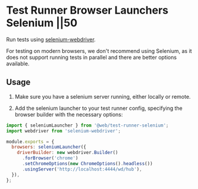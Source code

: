 # Test Runner  Browser Launchers  Selenium ||50

Run tests using [selenium-webdriver](https://www.npmjs.com/package/selenium-webdriver).

For testing on modern browsers, we don't recommend using Selenium, as it does not support running tests in parallel and there are better options available.

## Usage

1. Make sure you have a selenium server running, either locally or remote.

2. Add the selenium launcher to your test runner config, specifying the browser builder with the necessary options:

```js
import { seleniumLauncher } from '@web/test-runner-selenium';
import webdriver from 'selenium-webdriver';

module.exports = {
  browsers: seleniumLauncher({
    driverBuilder: new webdriver.Builder()
      .forBrowser('chrome')
      .setChromeOptions(new ChromeOptions().headless())
      .usingServer('http://localhost:4444/wd/hub'),
  }),
};
```
